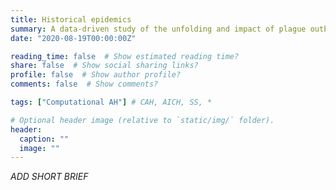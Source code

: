 ```yaml
---
title: Historical epidemics
summary: A data-driven study of the unfolding and impact of plague outbreaks, with a focus of early modern Venice.
date: "2020-08-19T00:00:00Z"

reading_time: false  # Show estimated reading time?
share: false  # Show social sharing links?
profile: false  # Show author profile?
comments: false  # Show comments?

tags: ["Computational AH"] # CAH, AICH, SS, *

# Optional header image (relative to `static/img/` folder).
header:
  caption: ""
  image: ""
---
```


*ADD SHORT BRIEF*